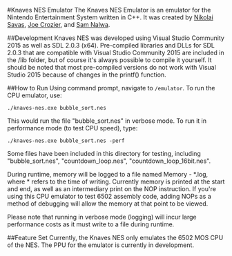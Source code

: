 #Knaves NES Emulator
The Knaves NES Emulator is an emulator for the Nintendo Entertainment System written in C++. It was created by [Nikolai Savas](http://savas.ca), [Joe Crozier](http://joecrozier.ca), and [Sam Nalwa](http://nalwa.ca/).

##Development
Knaves NES was developed using Visual Studio Community 2015 as well as SDL 2.0.3 (x64). Pre-compiled libraries and DLLs for SDL 2.0.3 that are compatible with Visual Studio Community 2015 are included in the /lib folder, but of course it's always possible to compile it yourself. It should be noted that most pre-compiled versions do not work with Visual Studio 2015 because of changes in the printf() function. 

##How to Run
Using command prompt, navigate to `/emulator`. To run the CPU emulator, use:

    ./knaves-nes.exe bubble_sort.nes
 
This would run the file "bubble_sort.nes" in verbose mode. To run it in performance mode (to test CPU speed), type:
 

    ./knaves-nes.exe bubble_sort.nes -perf

Some files have been included in this directory for testing, including "bubble_sort.nes", "countdown_loop.nes", "countdown_loop_16bit.nes".

During runtime, memory will be logged to a file named Memory - \*.log, where \* refers to the time of writing. Currently memory is printed at the start and end, as well as an intermediary print on the NOP instruction. If you're using this CPU emulator to test 6502 assembly code, adding NOPs as a method of debugging will allow the memory at that point to be viewed. 

Please note that running in verbose mode (logging) will incur large performance costs as it must write to a file during runtime. 

##Feature Set
Currently, the Knaves NES only emulates the 6502 MOS CPU of the NES. The PPU for the emulator is currently in development.